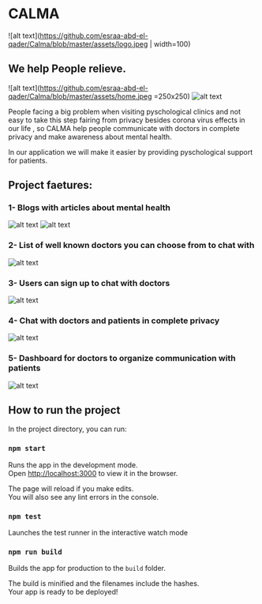 # CALMA 

![alt text](https://github.com/esraa-abd-el-qader/Calma/blob/master/assets/logo.jpeg | width=100)


## We help People relieve.

![alt text](https://github.com/esraa-abd-el-qader/Calma/blob/master/assets/home.jpeg =250x250)
![alt text](https://github.com/esraa-abd-el-qader/Calma/blob/master/assets/privacy.jpeg)


People facing a big problem when visiting pyschological clinics and not easy to take this step fairing from privacy besides corona virus effects in our life , so CALMA help people communicate with doctors in complete
privacy and make awareness about mental health.

In our application we will make it easier by providing pyschological support for patients.


## Project faetures:

### 1- Blogs with articles about mental health
![alt text](https://github.com/esraa-abd-el-qader/Calma/blob/master/assets/article.jpeg)
![alt text](https://github.com/esraa-abd-el-qader/Calma/blob/master/assets/blogs.jpeg)

### 2- List of well known doctors you can choose from to chat with
![alt text](https://github.com/esraa-abd-el-qader/Calma/blob/master/assets/doctors.jpeg)

### 3- Users can sign up to chat with doctors
![alt text](https://github.com/esraa-abd-el-qader/Calma/blob/master/assets/signup.jpeg)

### 4- Chat with doctors and patients in complete privacy
![alt text](https://github.com/esraa-abd-el-qader/Calma/blob/master/assets/chats.jpeg)

### 5- Dashboard for doctors to organize communication with patients
![alt text](https://github.com/esraa-abd-el-qader/Calma/blob/master/assets/dashboard.jpeg)


## How to run the project
In the project directory, you can run:

### `npm start`

Runs the app in the development mode.\
Open [http://localhost:3000](http://localhost:3000) to view it in the browser.

The page will reload if you make edits.\
You will also see any lint errors in the console.

### `npm test`

Launches the test runner in the interactive watch mode

### `npm run build`

Builds the app for production to the `build` folder.

The build is minified and the filenames include the hashes.\
Your app is ready to be deployed!
